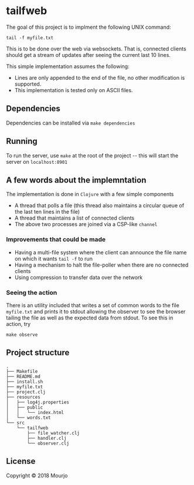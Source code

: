 # tailfweb

The goal of this project is to implment the following UNIX command:
```
tail -f myfile.txt
```

This is to be done over the web via websockets. That is, connected
clients should get a stream of updates after seeing the current last
10 lines.

This simple implementation assumes the following:
- Lines are only appended to the end of the file, no other
  modification is supported.
- This implementation is tested only on ASCII files.

## Dependencies

Dependencies can be installed via `make dependencies`

[leiningen]: https://github.com/technomancy/leiningen

## Running
To run the server, use `make` at the root of the project -- this will
start the server on `localhost:8901`

## A few words about the implemntation

The implementation is done in `Clojure` with a few simple components
- A thread that polls a file (this thread also maintains a circular
  queue of the last ten lines in the file)
- A thread that maintains a list of connected clients
- The above two processes are joined via a CSP-like `channel`

### Improvements that could be made
- Having a multi-file system where the client can announce the file
  name on which it wants `tail -f` to run
- Having a mechanism to halt the file-poller when there are no
  connected clients
- Using compression to transfer data over the network


### Seeing the action
There is an utility included that writes a set of common words to the
file `myfile.txt` and prints it to stdout allowing the observer to see
the browser tailing the file as well as the expected data from
stdout. To see this in action, try

```
make observe
```


## Project structure
```
.
├── Makefile
├── README.md
├── install.sh
├── myfile.txt
├── project.clj
├── resources
│   ├── log4j.properties
│   ├── public
│   │   └── index.html
│   └── words.txt
└── src
    └── tailfweb
        ├── file_watcher.clj
        ├── handler.clj
        └── observer.clj
```

## License

Copyright © 2018 Mourjo
